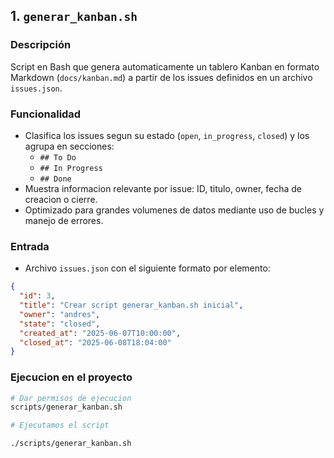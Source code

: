 ## 1. `generar_kanban.sh`

### Descripción
Script en Bash que genera automaticamente un tablero Kanban en formato Markdown (`docs/kanban.md`) a partir de los issues definidos en un archivo `issues.json`.

### Funcionalidad
- Clasifica los issues segun su estado (`open`, `in_progress`, `closed`) y los agrupa en secciones:
  - `## To Do`
  - `## In Progress`
  - `## Done`
- Muestra informacion relevante por issue: ID, titulo, owner, fecha de creacion o cierre.
- Optimizado para grandes volumenes de datos mediante uso de bucles y manejo de errores.

### Entrada
- Archivo `issues.json` con el siguiente formato por elemento:
```json
{
  "id": 3,
  "title": "Crear script generar_kanban.sh inicial",
  "owner": "andres",
  "state": "closed",
  "created_at": "2025-06-07T10:00:00",
  "closed_at": "2025-06-08T18:04:00"
}
```

### Ejecucion en el proyecto
```bash
# Dar permisos de ejecucion 
scripts/generar_kanban.sh

# Ejecutamos el script

./scripts/generar_kanban.sh
```

